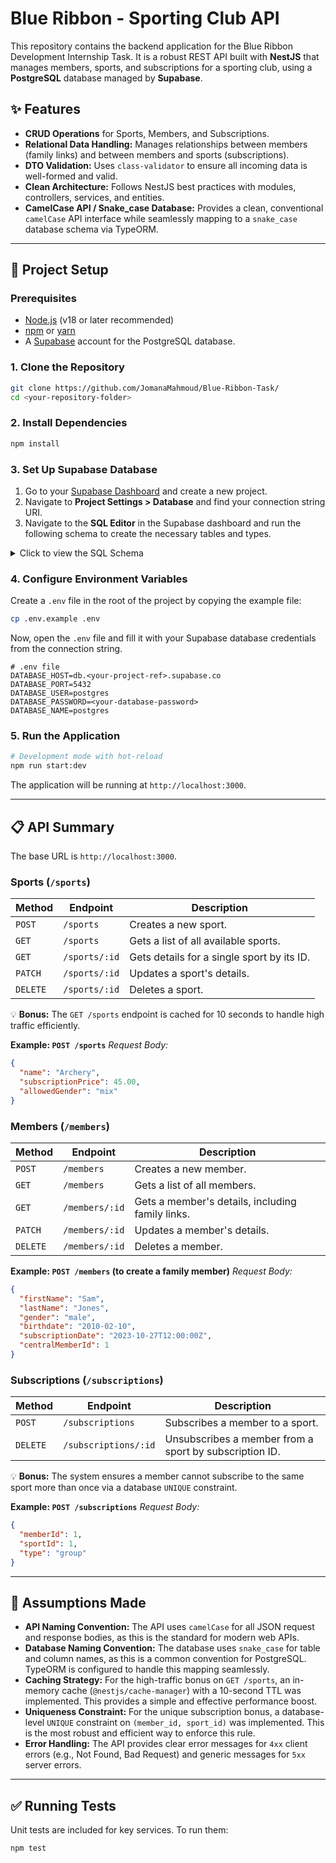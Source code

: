 
# Blue Ribbon - Sporting Club API

This repository contains the backend application for the Blue Ribbon Development Internship Task. It is a robust REST API built with **NestJS** that manages members, sports, and subscriptions for a sporting club, using a **PostgreSQL** database managed by **Supabase**.

## ✨ Features

- **CRUD Operations** for Sports, Members, and Subscriptions.
- **Relational Data Handling:** Manages relationships between members (family links) and between members and sports (subscriptions).
- **DTO Validation:** Uses `class-validator` to ensure all incoming data is well-formed and valid.
- **Clean Architecture:** Follows NestJS best practices with modules, controllers, services, and entities.
- **CamelCase API / Snake_case Database:** Provides a clean, conventional `camelCase` API interface while seamlessly mapping to a `snake_case` database schema via TypeORM.

---

## 🚀 Project Setup

### Prerequisites

- [Node.js](https://nodejs.org/en/) (v18 or later recommended)
- [npm](https://www.npmjs.com/) or [yarn](https://yarnpkg.com/)
- A [Supabase](https://supabase.com/) account for the PostgreSQL database.

### 1. Clone the Repository

```bash
git clone https://github.com/JomanaMahmoud/Blue-Ribbon-Task/
cd <your-repository-folder>
```

### 2. Install Dependencies

```bash
npm install
```

### 3. Set Up Supabase Database

1.  Go to your [Supabase Dashboard](https://app.supabase.com/) and create a new project.
2.  Navigate to **Project Settings > Database** and find your connection string URI.
3.  Navigate to the **SQL Editor** in the Supabase dashboard and run the following schema to create the necessary tables and types.

<details>
<summary>Click to view the SQL Schema</summary>

```sql
-- Custom ENUM types for data integrity
CREATE TYPE gender_enum AS ENUM ('male', 'female');
CREATE TYPE allowed_gender_enum AS ENUM ('male', 'female', 'mix');
CREATE TYPE subscription_type_enum AS ENUM ('group', 'private');

-- Members Table
CREATE TABLE members (
    id SERIAL PRIMARY KEY,
    first_name VARCHAR(255) NOT NULL,
    last_name VARCHAR(255) NOT NULL,
    gender gender_enum NOT NULL,
    birthdate DATE NOT NULL,
    subscription_date TIMESTAMPTZ NOT NULL,
    central_member_id INTEGER REFERENCES members(id) ON DELETE SET NULL
);

-- Sports Table
CREATE TABLE sports (
    id SERIAL PRIMARY KEY,
    name VARCHAR(255) NOT NULL UNIQUE,
    subscription_price NUMERIC(10, 2) NOT NULL CHECK (subscription_price >= 0),
    allowed_gender allowed_gender_enum NOT NULL
);

-- Subscriptions Table (Join Table)
CREATE TABLE subscriptions (
    id SERIAL PRIMARY KEY,
    member_id INTEGER NOT NULL REFERENCES members(id) ON DELETE CASCADE,
    sport_id INTEGER NOT NULL REFERENCES sports(id) ON DELETE CASCADE,
    type subscription_type_enum NOT NULL,

    -- Ensures a member cannot have more than one subscription to the same sport.
    UNIQUE (member_id, sport_id)
);
```
</details>

### 4. Configure Environment Variables

Create a `.env` file in the root of the project by copying the example file:

```bash
cp .env.example .env
```

Now, open the `.env` file and fill it with your Supabase database credentials from the connection string.

```env
# .env file
DATABASE_HOST=db.<your-project-ref>.supabase.co
DATABASE_PORT=5432
DATABASE_USER=postgres
DATABASE_PASSWORD=<your-database-password>
DATABASE_NAME=postgres
```

### 5. Run the Application

```bash
# Development mode with hot-reload
npm run start:dev
```

The application will be running at `http://localhost:3000`.

---

## 📋 API Summary

The base URL is `http://localhost:3000`.

### Sports (`/sports`)

| Method        | Endpoint         | Description                                     |
|---------------|------------------|-------------------------------------------------|
| `POST`        | `/sports`        | Creates a new sport.                            |
| `GET`         | `/sports`        | Gets a list of all available sports.            |
| `GET`         | `/sports/:id`    | Gets details for a single sport by its ID.      |
| `PATCH`       | `/sports/:id`    | Updates a sport's details.                      |
| `DELETE`      | `/sports/:id`    | Deletes a sport.                                |

💡 **Bonus:** The `GET /sports` endpoint is cached for 10 seconds to handle high traffic efficiently.

**Example: `POST /sports`**
_Request Body:_
```json
{
  "name": "Archery",
  "subscriptionPrice": 45.00,
  "allowedGender": "mix"
}
```

### Members (`/members`)

| Method        | Endpoint         | Description                                     |
|---------------|------------------|-------------------------------------------------|
| `POST`        | `/members`       | Creates a new member.                           |
| `GET`         | `/members`       | Gets a list of all members.                     |
| `GET`         | `/members/:id`   | Gets a member's details, including family links.|
| `PATCH`       | `/members/:id`   | Updates a member's details.                     |
| `DELETE`      | `/members/:id`   | Deletes a member.                               |

**Example: `POST /members` (to create a family member)**
_Request Body:_
```json
{
  "firstName": "Sam",
  "lastName": "Jones",
  "gender": "male",
  "birthdate": "2010-02-10",
  "subscriptionDate": "2023-10-27T12:00:00Z",
  "centralMemberId": 1
}
```

### Subscriptions (`/subscriptions`)

| Method        | Endpoint            | Description                                  |
|---------------|---------------------|----------------------------------------------|
| `POST`        | `/subscriptions`    | Subscribes a member to a sport.              |
| `DELETE`      | `/subscriptions/:id`| Unsubscribes a member from a sport by subscription ID.|

💡 **Bonus:** The system ensures a member cannot subscribe to the same sport more than once via a database `UNIQUE` constraint.

**Example: `POST /subscriptions`**
_Request Body:_
```json
{
  "memberId": 1,
  "sportId": 1,
  "type": "group"
}
```

---

## 📝 Assumptions Made

-   **API Naming Convention:** The API uses `camelCase` for all JSON request and response bodies, as this is the standard for modern web APIs.
-   **Database Naming Convention:** The database uses `snake_case` for table and column names, as this is a common convention for PostgreSQL. TypeORM is configured to handle this mapping seamlessly.
-   **Caching Strategy:** For the high-traffic bonus on `GET /sports`, an in-memory cache (`@nestjs/cache-manager`) with a 10-second TTL was implemented. This provides a simple and effective performance boost.
-   **Uniqueness Constraint:** For the unique subscription bonus, a database-level `UNIQUE` constraint on `(member_id, sport_id)` was implemented. This is the most robust and efficient way to enforce this rule.
-   **Error Handling:** The API provides clear error messages for `4xx` client errors (e.g., Not Found, Bad Request) and generic messages for `5xx` server errors.

---

## ✅ Running Tests

Unit tests are included for key services. To run them:

```bash
npm test
```
